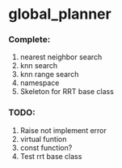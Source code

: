 # global_planner

### Complete:
1. nearest neighbor search
2. knn search
3. knn range search
4. namespace
5. Skeleton for RRT base class

### TODO:
1. Raise not implement error
2. virtual funtion
3. const function?
4. Test rrt base class
